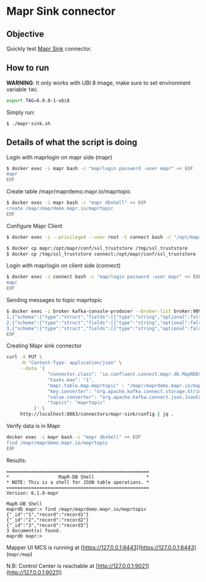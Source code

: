 # Mapr Sink connector

## Objective

Quickly test [Mapr Sink](https://docs.confluent.io/current/connect/kafka-connect-maprdb/index.html#mapr-db-sink-connector-for-cp) connector.

## How to run

**WARNING**: It only works with UBI 8 image, make sure to set environment variable `TAG`:

```bash
export TAG=6.0.0-1-ubi8
```

Simply run:

```
$ ./mapr-sink.sh
```

## Details of what the script is doing

Login with maprlogin on mapr side (mapr)

```bash
$ docker exec -i mapr bash -c "maprlogin password -user mapr" << EOF
mapr
EOF
```

Create table /mapr/maprdemo.mapr.io/maprtopic

```bash
$ docker exec -i mapr bash -c "mapr dbshell" << EOF
create /mapr/maprdemo.mapr.io/maprtopic
EOF
```

Configure Mapr Client

```bash
$ docker exec -i --privileged --user root -t connect bash -c "/opt/mapr/server/configure.sh -secure -N maprdemo.mapr.io -c -C $MAPR_IP:7222 -u appuser -g appuser"
```

```bash
$ docker cp mapr:/opt/mapr/conf/ssl_truststore /tmp/ssl_truststore
$ docker cp /tmp/ssl_truststore connect:/opt/mapr/conf/ssl_truststore
```

Login with maprlogin on client side (connect)

```bash
$ docker exec -i connect bash -c "maprlogin password -user mapr" << EOF
mapr
EOF
```

Sending messages to topic maprtopic

```bash
$ docker exec -i broker kafka-console-producer --broker-list broker:9092 --topic maprtopic --property parse.key=true --property key.separator=, << EOF
1,{"schema":{"type":"struct","fields":[{"type":"string","optional":false,"field":"record"}]},"payload":{"record":"record1"}}
2,{"schema":{"type":"struct","fields":[{"type":"string","optional":false,"field":"record"}]},"payload":{"record":"record2"}}
3,{"schema":{"type":"struct","fields":[{"type":"string","optional":false,"field":"record"}]},"payload":{"record":"record3"}}
EOF
```

Creating Mapr sink connector

```bash
curl -X PUT \
     -H "Content-Type: application/json" \
     --data '{
               "connector.class": "io.confluent.connect.mapr.db.MapRDbSinkConnector",
               "tasks.max": "1",
               "mapr.table.map.maprtopic" : "/mapr/maprdemo.mapr.io/maprtopic",
               "key.converter": "org.apache.kafka.connect.storage.StringConverter",
               "value.converter": "org.apache.kafka.connect.json.JsonConverter",
               "topics": "maprtopic"
          }' \
     http://localhost:8083/connectors/mapr-sink/config | jq .
```

Verify data is in Mapr

```bash
docker exec -i mapr bash -c "mapr dbshell" << EOF
find /mapr/maprdemo.mapr.io/maprtopic
EOF
```

Results:

```
====================================================
*                  MapR-DB Shell                   *
* NOTE: This is a shell for JSON table operations. *
====================================================
Version: 6.1.0-mapr

MapR-DB Shell
maprdb mapr:> find /mapr/maprdemo.mapr.io/maprtopic
{"_id":"1","record":"record1"}
{"_id":"2","record":"record2"}
{"_id":"3","record":"record3"}
3 document(s) found.
maprdb mapr:>
```

Mapper UI MCS is running at [https://127.0.0.1:8443](https://127.0.0.1:8443) (`mapr/map`)

N.B: Control Center is reachable at [http://127.0.0.1:9021](http://127.0.0.1:9021])
